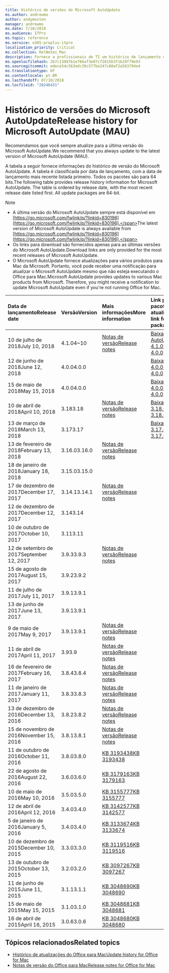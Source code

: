 ```yaml
---
title: Histórico de versões do Microsoft AutoUpdate
ms.author: andrewmo
author: andymosten
manager: andrewmo
ms.date: 7/10/2018
ms.audience: ITPro
ms.topic: reference
ms.service: o365-proplus-itpro
localization_priority: Critical
ms.collection: RelNotes_Mac
description: Fornece a profissionais de TI um histórico de lançamento do Microsoft AutoUpdate
ms.openlocfilehash: 2b7c13897b1e766af3e07cf2815b3f1b28f79e93
ms.sourcegitcommit: edece54c563edc39c577be247c88af2a563794e4
ms.translationtype: HT
ms.contentlocale: pt-BR
ms.lasthandoff: 07/10/2018
ms.locfileid: "20246431"
---
```

# <a name="release-history-for-microsoft-autoupdate-mau"></a><span data-ttu-id="2b0de-103">Histórico de versões do Microsoft AutoUpdate</span><span class="sxs-lookup"><span data-stu-id="2b0de-103">Release history for Microsoft AutoUpdate (MAU)</span></span>
 
<span data-ttu-id="2b0de-104">Recomendamos que você sempre atualize para a última versão do Microsoft AutoUpdate.</span><span class="sxs-lookup"><span data-stu-id="2b0de-104">We recommend that you always update to the latest version of Microsoft AutoUpdate (MAU).</span></span>

<span data-ttu-id="2b0de-p101">A tabela a seguir fornece informações do histórico de versão do Microsoft AutoUpdate. A tabela é classificada por data de lançamento, com a data de lançamento mais recente listada primeiro. Todos os pacotes são para 64 bits.</span><span class="sxs-lookup"><span data-stu-id="2b0de-p101">The following table provides release history information for Microsoft AutoUpdate. The table is ordered by release date, with the most recent release date listed first. All update packages are 64-bit.</span></span>

> [!NOTE]
> - <span data-ttu-id="2b0de-108">A última versão do Microsoft AutoUpdate sempre está disponível em [https://go.microsoft.com/fwlink/p/?linkid=830196](https://go.microsoft.com/fwlink/p/?linkid=830196).</span><span class="sxs-lookup"><span data-stu-id="2b0de-108">The latest version of Microsoft AutoUpdate is always available from [https://go.microsoft.com/fwlink/p/?linkid=830196](https://go.microsoft.com/fwlink/p/?linkid=830196).</span></span>
> - <span data-ttu-id="2b0de-109">Os links para download são fornecidos apenas para as últimas versões do Microsoft AutoUpdate.</span><span class="sxs-lookup"><span data-stu-id="2b0de-109">Download links are only provided for the most recent releases of Microsoft AutoUpdate.</span></span>
> - <span data-ttu-id="2b0de-p102">O Microsoft AutoUpdate fornece atualizações para vários produtos para Mac da Microsoft. Portanto, você pode receber uma notificação para atualizar o Microsoft AutoUpdate mesmo que não esteja executando o Office para Mac.</span><span class="sxs-lookup"><span data-stu-id="2b0de-p102">Microsoft AutoUpdate provides updates to various Mac products from Microsoft. Therefore, you might receive a notification to update Microsoft AutoUpdate even if you're not running Office for Mac.</span></span>
  
|<span data-ttu-id="2b0de-112">**Data de lançamento**</span><span class="sxs-lookup"><span data-stu-id="2b0de-112">**Release date**</span></span>|<span data-ttu-id="2b0de-113">**Versão**</span><span class="sxs-lookup"><span data-stu-id="2b0de-113">**Version**</span></span>|<span data-ttu-id="2b0de-114">**Mais informações**</span><span class="sxs-lookup"><span data-stu-id="2b0de-114">**More information**</span></span>|<span data-ttu-id="2b0de-115">**Link para baixar o pacote de atualização**</span><span class="sxs-lookup"><span data-stu-id="2b0de-115">**Download link for the update package**</span></span>|
|:-----|:-----|:-----|:-----|
|<span data-ttu-id="2b0de-116">10 de julho de 2018</span><span class="sxs-lookup"><span data-stu-id="2b0de-116">July 10, 2018</span></span>  <br/> |<span data-ttu-id="2b0de-117">4.1.0</span><span class="sxs-lookup"><span data-stu-id="2b0de-117">4~10</span></span>  <br/> |[<span data-ttu-id="2b0de-118">Notas de versão</span><span class="sxs-lookup"><span data-stu-id="2b0de-118">Release notes</span></span>](release-notes-office-for-mac.md#july-2018-release) <br/> |[<span data-ttu-id="2b0de-119">Baixar o Microsoft AutoUpdate 4.1.0</span><span class="sxs-lookup"><span data-stu-id="2b0de-119">Download MAU 4.0.0</span></span>](https://officecdn.microsoft.com/pr/C1297A47-86C4-4C1F-97FA-950631F94777/OfficeMac/Microsoft_AutoUpdate_4.1.18070902_Updater.pkg) <br/> |
|<span data-ttu-id="2b0de-120">12 de junho de 2018</span><span class="sxs-lookup"><span data-stu-id="2b0de-120">June 12, 2018</span></span>  <br/> |<span data-ttu-id="2b0de-121">4.0.0</span><span class="sxs-lookup"><span data-stu-id="2b0de-121">4.0.0</span></span>  <br/> ||[<span data-ttu-id="2b0de-122">Baixar o MAU 4.0.0</span><span class="sxs-lookup"><span data-stu-id="2b0de-122">Download MAU 4.0.0</span></span>](https://officecdn.microsoft.com/pr/C1297A47-86C4-4C1F-97FA-950631F94777/OfficeMac/Microsoft_AutoUpdate_4.0.18061000_Updater.pkg) <br/> |
|<span data-ttu-id="2b0de-123">15 de maio de 2018</span><span class="sxs-lookup"><span data-stu-id="2b0de-123">May 15, 2018</span></span>  <br/> |<span data-ttu-id="2b0de-124">4.0.0</span><span class="sxs-lookup"><span data-stu-id="2b0de-124">4.0.0</span></span>  <br/> ||[<span data-ttu-id="2b0de-125">Baixar o MAU 4.0.0</span><span class="sxs-lookup"><span data-stu-id="2b0de-125">Download MAU 4.0.0</span></span>](https://officecdn.microsoft.com/pr/C1297A47-86C4-4C1F-97FA-950631F94777/OfficeMac/Microsoft_AutoUpdate_4.0.18051301_Updater.pkg) <br/> |
|<span data-ttu-id="2b0de-126">10 de abril de 2018</span><span class="sxs-lookup"><span data-stu-id="2b0de-126">April 10, 2018</span></span>  <br/> |<span data-ttu-id="2b0de-127">3.18</span><span class="sxs-lookup"><span data-stu-id="2b0de-127">3.18</span></span>  <br/> |[<span data-ttu-id="2b0de-128">Notas de versão</span><span class="sxs-lookup"><span data-stu-id="2b0de-128">Release notes</span></span>](release-notes-office-for-mac.md#april-2018-release) <br/> |[<span data-ttu-id="2b0de-129">Baixar o MAU 3.18.0</span><span class="sxs-lookup"><span data-stu-id="2b0de-129">Download MAU 3.18.0</span></span>](https://officecdn.microsoft.com/pr/C1297A47-86C4-4C1F-97FA-950631F94777/OfficeMac/Microsoft_AutoUpdate_3.18.18041000_Updater.pkg) <br/> |
|<span data-ttu-id="2b0de-130">13 de março de 2018</span><span class="sxs-lookup"><span data-stu-id="2b0de-130">March 13, 2018</span></span>  <br/> |<span data-ttu-id="2b0de-131">3.17</span><span class="sxs-lookup"><span data-stu-id="2b0de-131">3.17</span></span>  <br/> ||[<span data-ttu-id="2b0de-132">Baixar o MAU 3.17.0</span><span class="sxs-lookup"><span data-stu-id="2b0de-132">Download MAU 3.17.0</span></span>](https://officecdn.microsoft.com/pr/C1297A47-86C4-4C1F-97FA-950631F94777/OfficeMac/Microsoft_AutoUpdate_3.17.18031100_Updater.pkg) <br/> |
|<span data-ttu-id="2b0de-133">13 de fevereiro de 2018</span><span class="sxs-lookup"><span data-stu-id="2b0de-133">February 13, 2018</span></span>  <br/> |<span data-ttu-id="2b0de-134">3.16.0</span><span class="sxs-lookup"><span data-stu-id="2b0de-134">3.16.0</span></span>  <br/> |[<span data-ttu-id="2b0de-135">Notas de versão</span><span class="sxs-lookup"><span data-stu-id="2b0de-135">Release notes</span></span>](release-notes-office-for-mac.md#february-2018-release) <br/> | <br/> |
|<span data-ttu-id="2b0de-136">18 de janeiro de 2018</span><span class="sxs-lookup"><span data-stu-id="2b0de-136">January 18, 2018</span></span>  <br/> |<span data-ttu-id="2b0de-137">3.15.0</span><span class="sxs-lookup"><span data-stu-id="2b0de-137">3.15.0</span></span>  <br/> |<br/> |
|<span data-ttu-id="2b0de-138">17 de dezembro de 2017</span><span class="sxs-lookup"><span data-stu-id="2b0de-138">December 17, 2017</span></span>  <br/> |<span data-ttu-id="2b0de-139">3.14.1</span><span class="sxs-lookup"><span data-stu-id="2b0de-139">3.14.1</span></span>  <br/> |[<span data-ttu-id="2b0de-140">Notas de versão</span><span class="sxs-lookup"><span data-stu-id="2b0de-140">Release notes</span></span>](release-notes-office-for-mac.md#december-2017-release) <br/> | <br/> |
|<span data-ttu-id="2b0de-141">12 de dezembro de 2017</span><span class="sxs-lookup"><span data-stu-id="2b0de-141">December 12, 2017</span></span>  <br/> |<span data-ttu-id="2b0de-142">3.14</span><span class="sxs-lookup"><span data-stu-id="2b0de-142">3.14</span></span>  <br/> ||  <br/> |
|<span data-ttu-id="2b0de-143">10 de outubro de 2017</span><span class="sxs-lookup"><span data-stu-id="2b0de-143">October 10, 2017</span></span>  <br/> |<span data-ttu-id="2b0de-144">3.11</span><span class="sxs-lookup"><span data-stu-id="2b0de-144">3.11</span></span>  <br/> ||<br/> |
|<span data-ttu-id="2b0de-145">12 de setembro de 2017</span><span class="sxs-lookup"><span data-stu-id="2b0de-145">September 12, 2017</span></span>  <br/> |<span data-ttu-id="2b0de-146">3.9.3</span><span class="sxs-lookup"><span data-stu-id="2b0de-146">3.9.3</span></span>  <br/> |[<span data-ttu-id="2b0de-147">Notas de versão</span><span class="sxs-lookup"><span data-stu-id="2b0de-147">Release notes</span></span>](release-notes-office-for-mac.md#september-2017-release) <br/> |<br/> |
|<span data-ttu-id="2b0de-148">15 de agosto de 2017</span><span class="sxs-lookup"><span data-stu-id="2b0de-148">August 15, 2017</span></span>  <br/> |<span data-ttu-id="2b0de-149">3.9.2</span><span class="sxs-lookup"><span data-stu-id="2b0de-149">3.9.2</span></span>  <br/> || <br/> |
|<span data-ttu-id="2b0de-150">11 de julho de 2017</span><span class="sxs-lookup"><span data-stu-id="2b0de-150">July 11, 2017</span></span>  <br/> |<span data-ttu-id="2b0de-151">3.9.1</span><span class="sxs-lookup"><span data-stu-id="2b0de-151">3.9.1</span></span>  <br/> || <br/> |
|<span data-ttu-id="2b0de-152">13 de junho de 2017</span><span class="sxs-lookup"><span data-stu-id="2b0de-152">June 13, 2017</span></span>  <br/> |<span data-ttu-id="2b0de-153">3.9.1</span><span class="sxs-lookup"><span data-stu-id="2b0de-153">3.9.1</span></span>  <br/> || <br/> |
|<span data-ttu-id="2b0de-154">9 de maio de 2017</span><span class="sxs-lookup"><span data-stu-id="2b0de-154">May 9, 2017</span></span>  <br/> |<span data-ttu-id="2b0de-155">3.9.1</span><span class="sxs-lookup"><span data-stu-id="2b0de-155">3.9.1</span></span>  <br/> |[<span data-ttu-id="2b0de-156">Notas de versão</span><span class="sxs-lookup"><span data-stu-id="2b0de-156">Release notes</span></span>](release-notes-office-for-mac.md#may-2017-release) <br/> | <br/> |
|<span data-ttu-id="2b0de-157">11 de abril de 2017</span><span class="sxs-lookup"><span data-stu-id="2b0de-157">April 11, 2017</span></span>  <br/> |<span data-ttu-id="2b0de-158">3.9</span><span class="sxs-lookup"><span data-stu-id="2b0de-158">3.9</span></span>  <br/> |[<span data-ttu-id="2b0de-159">Notas de versão</span><span class="sxs-lookup"><span data-stu-id="2b0de-159">Release notes</span></span>](release-notes-office-for-mac.md#april-2017-release) <br/> |  <br/> |
|<span data-ttu-id="2b0de-160">16 de fevereiro de 2017</span><span class="sxs-lookup"><span data-stu-id="2b0de-160">February 16, 2017</span></span>  <br/> |<span data-ttu-id="2b0de-161">3.8.4</span><span class="sxs-lookup"><span data-stu-id="2b0de-161">3.8.4</span></span>  <br/> |[<span data-ttu-id="2b0de-162">Notas de versão</span><span class="sxs-lookup"><span data-stu-id="2b0de-162">Release notes</span></span>](release-notes-office-for-mac.md#february-2017-release) <br/> | <br/> |
|<span data-ttu-id="2b0de-163">11 de janeiro de 2017</span><span class="sxs-lookup"><span data-stu-id="2b0de-163">January 11, 2017</span></span>  <br/> |<span data-ttu-id="2b0de-164">3.8.3</span><span class="sxs-lookup"><span data-stu-id="2b0de-164">3.8.3</span></span>  <br/> |[<span data-ttu-id="2b0de-165">Notas de versão</span><span class="sxs-lookup"><span data-stu-id="2b0de-165">Release notes</span></span>](release-notes-office-for-mac.md#january-2017-release) <br/> | <br/> |
|<span data-ttu-id="2b0de-166">13 de dezembro de 2016</span><span class="sxs-lookup"><span data-stu-id="2b0de-166">December 13, 2016</span></span>  <br/> |<span data-ttu-id="2b0de-167">3.8.2</span><span class="sxs-lookup"><span data-stu-id="2b0de-167">3.8.2</span></span>  <br/> |[<span data-ttu-id="2b0de-168">Notas de versão</span><span class="sxs-lookup"><span data-stu-id="2b0de-168">Release notes</span></span>](release-notes-office-for-mac.md#december-2016-release) <br/> | <br/> |
|<span data-ttu-id="2b0de-169">15 de novembro de 2016</span><span class="sxs-lookup"><span data-stu-id="2b0de-169">November 15, 2016</span></span>  <br/> |<span data-ttu-id="2b0de-170">3.8.1</span><span class="sxs-lookup"><span data-stu-id="2b0de-170">3.8.1</span></span>  <br/> |[<span data-ttu-id="2b0de-171">Notas de versão</span><span class="sxs-lookup"><span data-stu-id="2b0de-171">Release notes</span></span>](release-notes-office-for-mac.md#november-2016-release) <br/> | <br/> |
|<span data-ttu-id="2b0de-172">11 de outubro de 2016</span><span class="sxs-lookup"><span data-stu-id="2b0de-172">October 11, 2016</span></span>  <br/> |<span data-ttu-id="2b0de-173">3.8.0</span><span class="sxs-lookup"><span data-stu-id="2b0de-173">3.8.0</span></span>  <br/> |[<span data-ttu-id="2b0de-174">KB 3193438</span><span class="sxs-lookup"><span data-stu-id="2b0de-174">KB 3193438</span></span>](https://support.microsoft.com/kb/3193438) <br/> | <br/> |
|<span data-ttu-id="2b0de-175">22 de agosto de 2016</span><span class="sxs-lookup"><span data-stu-id="2b0de-175">August 22, 2016</span></span>  <br/> |<span data-ttu-id="2b0de-176">3.6.0</span><span class="sxs-lookup"><span data-stu-id="2b0de-176">3.6.0</span></span>  <br/> |[<span data-ttu-id="2b0de-177">KB 3179163</span><span class="sxs-lookup"><span data-stu-id="2b0de-177">KB 3179163</span></span>](https://support.microsoft.com/kb/3179163) <br/> | <br/> |
|<span data-ttu-id="2b0de-178">10 de maio de 2016</span><span class="sxs-lookup"><span data-stu-id="2b0de-178">May 10, 2016</span></span>  <br/> |<span data-ttu-id="2b0de-179">3.5.0</span><span class="sxs-lookup"><span data-stu-id="2b0de-179">3.5.0</span></span>  <br/> |[<span data-ttu-id="2b0de-180">KB 3155777</span><span class="sxs-lookup"><span data-stu-id="2b0de-180">KB 3155777</span></span>](https://support.microsoft.com/kb/3155777) <br/> | <br/> |
|<span data-ttu-id="2b0de-181">12 de abril de 2016</span><span class="sxs-lookup"><span data-stu-id="2b0de-181">April 12, 2016</span></span>  <br/> |<span data-ttu-id="2b0de-182">3.4.0</span><span class="sxs-lookup"><span data-stu-id="2b0de-182">3.4.0</span></span>  <br/> |[<span data-ttu-id="2b0de-183">KB 3142577</span><span class="sxs-lookup"><span data-stu-id="2b0de-183">KB 3142577</span></span>](https://support.microsoft.com/kb/3142577) <br/> | <br/> |
|<span data-ttu-id="2b0de-184">5 de janeiro de 2016</span><span class="sxs-lookup"><span data-stu-id="2b0de-184">January 5, 2016</span></span>  <br/> |<span data-ttu-id="2b0de-185">3.4.0</span><span class="sxs-lookup"><span data-stu-id="2b0de-185">3.4.0</span></span>  <br/> |[<span data-ttu-id="2b0de-186">KB 3133674</span><span class="sxs-lookup"><span data-stu-id="2b0de-186">KB 3133674</span></span>](https://support.microsoft.com/kb/3133674) <br/> | <br/> |
|<span data-ttu-id="2b0de-187">10 de dezembro de 2015</span><span class="sxs-lookup"><span data-stu-id="2b0de-187">December 10, 2015</span></span>  <br/> |<span data-ttu-id="2b0de-188">3.3.0</span><span class="sxs-lookup"><span data-stu-id="2b0de-188">3.3.0</span></span>  <br/> |[<span data-ttu-id="2b0de-189">KB 3119516</span><span class="sxs-lookup"><span data-stu-id="2b0de-189">KB 3119516</span></span>](https://support.microsoft.com/kb/3119516) <br/> | <br/> |
|<span data-ttu-id="2b0de-190">13 de outubro de 2015</span><span class="sxs-lookup"><span data-stu-id="2b0de-190">October 13, 2015</span></span>  <br/> |<span data-ttu-id="2b0de-191">3.2.0</span><span class="sxs-lookup"><span data-stu-id="2b0de-191">3.2.0</span></span>  <br/> |[<span data-ttu-id="2b0de-192">KB 3097267</span><span class="sxs-lookup"><span data-stu-id="2b0de-192">KB 3097267</span></span>](https://support.microsoft.com/kb/3097267) <br/> | <br/> |
|<span data-ttu-id="2b0de-193">11 de junho de 2015</span><span class="sxs-lookup"><span data-stu-id="2b0de-193">June 11, 2015</span></span>  <br/> |<span data-ttu-id="2b0de-194">3.1.1</span><span class="sxs-lookup"><span data-stu-id="2b0de-194">3.1.1</span></span>  <br/> |[<span data-ttu-id="2b0de-195">KB 3048690</span><span class="sxs-lookup"><span data-stu-id="2b0de-195">KB 3048690</span></span>](https://support.microsoft.com/kb/3048690) <br/> | <br/> |
|<span data-ttu-id="2b0de-196">15 de maio de 2015</span><span class="sxs-lookup"><span data-stu-id="2b0de-196">May 15, 2015</span></span>  <br/> |<span data-ttu-id="2b0de-197">3.1.0</span><span class="sxs-lookup"><span data-stu-id="2b0de-197">3.1.0</span></span>  <br/> |[<span data-ttu-id="2b0de-198">KB 3048681</span><span class="sxs-lookup"><span data-stu-id="2b0de-198">KB 3048681</span></span>](https://support.microsoft.com/kb/3048681) <br/> | <br/> |
|<span data-ttu-id="2b0de-199">16 de abril de 2015</span><span class="sxs-lookup"><span data-stu-id="2b0de-199">April 16, 2015</span></span>  <br/> |<span data-ttu-id="2b0de-200">3.0.6</span><span class="sxs-lookup"><span data-stu-id="2b0de-200">3.0.6</span></span>  <br/> |[<span data-ttu-id="2b0de-201">KB 3048680</span><span class="sxs-lookup"><span data-stu-id="2b0de-201">KB 3048680</span></span>](https://support.microsoft.com/kb/3048680) <br/> | <br/> |

## <a name="related-topics"></a><span data-ttu-id="2b0de-202">Tópicos relacionados</span><span class="sxs-lookup"><span data-stu-id="2b0de-202">Related topics</span></span>

- [<span data-ttu-id="2b0de-203">Histórico de atualizações do Office para Mac</span><span class="sxs-lookup"><span data-stu-id="2b0de-203">Update history for Office for Mac</span></span>](update-history-office-for-mac.md)
- [<span data-ttu-id="2b0de-204">Notas de versão do Office para Mac</span><span class="sxs-lookup"><span data-stu-id="2b0de-204">Release notes for Office for Mac</span></span>](release-notes-office-for-mac.md) 